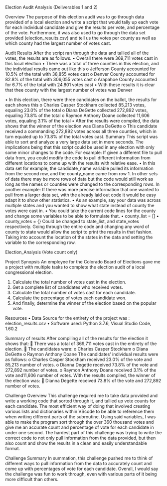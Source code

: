 Election Audit Analysis (Deliverables 1 and 2)

Overview
The purpose of this election audit was to go through data provided of a local election and write a script that would tally up each vote for each individual candidate and give the results per vote, and percentage of the vote. Furthermore, it was also used to go through the data set provided (election_results.csv) and tell us the votes per county as well as which county had the largest number of votes cast.

Audit Results
After the script ran through the data and tallied all of the votes, the results are as follows.
•	Overall there were 369,711 votes cast in this local election
•	There was a total of three counties in this election, and the individual results came out like this
o	Jefferson County accounted for 10.5% of the total with 38,855 votes cast
o	Denver County accounted for 82.8% of the total with 306,055 votes cast
o	Arapahoe County accounted for 6.7% of the total with 24.801 votes cast
•	With these results it is clear that thee county with the largest number of votes was Denver

•	In this election, there were three candidates on the ballot, the results for each shows this
o	Charles Casper Stockham collected 85,213 votes, equaling 23.0% of the total
o	Diana DeGette collected 272,892 votes, equaling 73.8% of the total
o	Raymon Anthony Doane collected 11,606 votes, equaling 3.1% of the total
•	After the results were compiled, the data shows that the winner of the election was Diana DeGette
o	This candidate received a commanding 272,892 votes across all three counties, which in turn equaled up to 73.8% of the total votes cast.
Summary
This script was able to sort and analyze a very large data set in mere seconds. The implications being that this script could be used in any election with only some minor changes to the code. 
For example: If given a different file to pull data from, you could modify the code to pull different information from different locations to come up with the results with relative ease.
•	In this data set for example, the candidate_name variable pulled its information from the second row, and the county_name came from row 1. In other sets of data there may be more rows of data but the code would still work as long as the names or counties were changed to the corresponding rows.
In another example: If there was more precise information that one wanted to pull from a larger data set, with the already laid out code it would be easy adapt it to show other statistics.
•	As an example, say your data was across multiple states and you wanted to show what state instead of county the votes were cast in.
•	You could take the current code lines for the county and change some variables to be able to formulate that.
•	county_list = []
•	county_votes = {}
Could be changed to state_list, and state_votes respectively. Going through the entire code and changing any word of county to state would allow the script to print the results in that fashion. Taking into account the location of the states in the data and setting the variable to the corresponding row.












Election_Analysis (Vote count only)

Project Synopsis
An employee for the Colorado Board of Elections gave me a project with multiple tasks to complete the election audit of a local congressional election.
1.	Calculate the total number of votes cast in the election.
2.	Get a complete list of candidates who received votes.
3.	Calculate the total number of votes cast for each candidate.
4.	Calculate the percentage of votes each candidate won.
5.	And finally, determine the winner of the election based on the popular vote.

Resources
•	Data Source for the entirety of the project was : election_results.csv
•	Software used: Python 3.7.6, Visual Studio Code, 1.60.2

Summary of results
After compiling all of the results for the election it shows that:
	There was a total of 369,711 votes cast in the entirety of the election.
	The candidates were:
  o	Charles Casper Stockham
  o	Diana DeGette
  o	Raymon Anthony Doane
The candidates’ individual results were as follows:
  o	Charles Casper Stockham received 23.0% of the vote and 85,213 number of votes.
  o	Dianna Degette received 73.8% of the vote and 272,892 number of votes.
  o	Raymon Anthony Doane received 3.1% of the vote and11,606 number of votes.
With the results compiled, the winner of the election was:
  	Dianna Degette received 73.8% of the vote and 272,892 number of votes.

Challenge Overview
This challenge required me to take data provided and write a working code that sorted through it, and tallied up vote counts for each candidate. The most efficient way of doing that involved creating various lists and dictionaries within VScode to be able to reference them when writing different parts of the subroutine. Using said variables, I was able to make the program sort through the over 360 thousand votes and give me an accurate count and percentage of vote for each candidate in under one second. The hardest part of this challenge was trying to write the correct code to not only pull information from the data provided, but then also count and show the results in a clean and easily understandable format.

Challenge Summary
In summation, this challenge pushed me to think of different ways to pull information from the data to accurately count and come up with percentages of vote for each candidate. Overall, I would say the challenge was fun to work through, even with various parts of it being more difficult than others.










	


